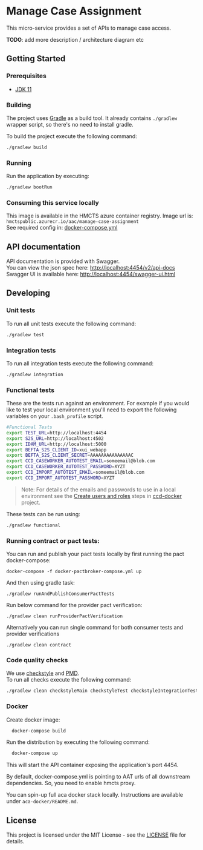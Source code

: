 # Manage Case Assignment

This micro-service provides a set of APIs to manage case access. 

**TODO**: add more description / architecture diagram etc 

## Getting Started

### Prerequisites
- [JDK 11](https://java.com)

### Building
The project uses [Gradle](https://gradle.org) as a build tool. It already contains
`./gradlew` wrapper script, so there's no need to install gradle.

To build the project execute the following command:
```bash
./gradlew build
```

### Running
Run the application by executing:
```bash
./gradlew bootRun
```

### Consuming this service locally
This image is available in the HMCTS azure container registry. Image url is: `hmctspublic.azurecr.io/aac/manage-case-assignment`  
See required config in: [docker-compose.yml](docker-compose.yml)


## API documentation
API documentation is provided with Swagger.  
You can view the json spec here: [http://localhost:4454/v2/api-docs](http://localhost:4454/v2/api-docs)  
Swagger UI is available here: [http://localhost:4454/swagger-ui.html](http://localhost:4454/swagger-ui.html)  

## Developing

### Unit tests
To run all unit tests execute the following command:
```bash
./gradlew test
```

### Integration tests
To run all integration tests execute the following command:
```bash
./gradlew integration
```

### Functional tests
These are the tests run against an environment. For example if you would like to test your local
 environment you'll need to export the following variables on your `.bash_profile` script.

```bash
#Functional Tests
export TEST_URL=http://localhost:4454
export S2S_URL=http://localhost:4502
export IDAM_URL=http://localhost:5000
export BEFTA_S2S_CLIENT_ID=xui_webapp
export BEFTA_S2S_CLIENT_SECRET=AAAAAAAAAAAAAAAC
export CCD_CASEWORKER_AUTOTEST_EMAIL=someemail@blob.com
export CCD_CASEWORKER_AUTOTEST_PASSWORD=XYZT
export CCD_IMPORT_AUTOTEST_EMAIL=someemail@blob.com
export CCD_IMPORT_AUTOTEST_PASSWORD=XYZT
```

> Note: For details of the emails and passwords to use in a local environment see the 
 [Create users and roles](https://github.com/hmcts/ccd-docker#3-create-users-and-roles) steps in
 [ccd-docker](https://github.com/hmcts/ccd-docker) project.

These tests can be run using:
```bash
./gradlew functional
```

### Running contract or pact tests:

You can run and publish your pact tests locally by first running the pact docker-compose:

```
docker-compose -f docker-pactbroker-compose.yml up
```

And then using gradle task:

```
./gradlew runAndPublishConsumerPactTests
```
Run below command for the provider pact verification:

```
./gradlew clean runProviderPactVerification
```

Alternatively you can run single command for both consumer tests and provider verifications

```
./gradlew clean contract
```

### Code quality checks
We use [checkstyle](http://checkstyle.sourceforge.net/) and [PMD](https://pmd.github.io/).  
To run all checks execute the following command:
```bash
./gradlew clean checkstyleMain checkstyleTest checkstyleIntegrationTest pmdMain pmdTest pmdIntegrationTest
```
### Docker
Create docker image:

```bash
  docker-compose build
```

Run the distribution by executing the following command:

```bash
  docker-compose up
```
This will start the API container exposing the application's port 4454. 

By default, docker-compose.yml is pointing to AAT urls of all downstream dependencies. So, you need to enable hmcts proxy.  

You can spin-up full aca docker stack locally. Instructions are available under `aca-docker/README.md`.

## License
This project is licensed under the MIT License - see the [LICENSE](LICENSE.md) file for details.
